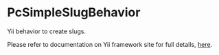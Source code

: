 PcSimpleSlugBehavior
====================

Yii behavior to create slugs.

Please refer to documentation on Yii framework site for full details, [here](http://www.yiiframework.com/extension/pcsimpleslugbehavior/).